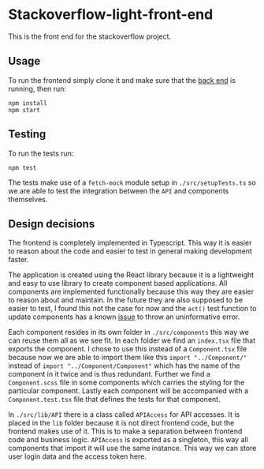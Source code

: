 # Stackoverflow-light-front-end

This is the front end for the stackoverflow project.

## Usage

To run the frontend simply clone it and make sure that the [back end](https://github.com/Lamasaurus/stackoverflow-light-back-end) is running, then run: 
```
npm install
npm start
```

## Testing

To run the tests run:
```
npm test
```

The tests make use of a `fetch-mock` module setup in `./src/setupTests.ts` so we are able to test the integration between the `API` and components themselves.

## Design decisions
The frontend is completely implemented in Typescript. This way it is easier to reason about the code and easier to test in general making development faster.

The application is created using the React library because it is a lightweight and easy to use library to create component based applications. All components are implemented functionally because this way they are easier to reason about and maintain. In the future they are also supposed to be easier to test, I found this not the case for now and the `act()` test function to update components has a known [issue](https://github.com/facebook/react/issues/14769) to throw an uninformative error.

Each component resides in its own folder in `./src/components` this way we can reuse them all as we see fit. In each folder we find an `index.tsx` file that exports the component. I chose to use this instead of a `Component.tsx` file because now we are able to import them like this `import "../Component/"` instead of `import "../Component/Component"` which has the name of the component in it twice and is thus redundant. 
Further we find a `Component.scss` file in some components which carries the styling for the particular component. Lastly each component will be accompanied with a `Component.test.tsx` file that defines the tests for that component. 

In `./src/lib/API` there is a class called `APIAccess` for API accesses. It is placed in the `lib` folder because it is not direct frontend code, but the frontend makes use of it. This is to make a separation between frontend code and business logic. `APIAccess` is exported as a singleton, this way all components that import it will use the same instance. This way we can store user login data and the access token here.
